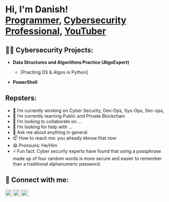 <h1>Hi, I'm Danish! <br/><a href="https://github.com/danishrepos">Programmer</a>, <a href="https://www.linkedin.com/in/dr-/">Cybersecurity Professional</a>, <a href="https://www.youtube.com/@MrD02">YouTuber</a></h1>

<h2>👨‍💻 Cybersecurity Projects:</h2>

- <b>Data Structures and Algorithms Practice (AlgoExpert)</b>
  - [Praciting DS & Algos in Python]
  
- <b>PowerShell</b>


<h2> Repsters:</h2>

- 🔭 I’m currently working on Cyber Security, Dev-Ops, Sys-Ops, Sec-ops, 
- 🌱 I’m currently learning Public and Private Blockchain
- 👯 I’m looking to collaborate on ...
- 🤔 I’m looking for help with ...
- 💬 Ask me about anything in general
- 📫 How to reach me: you already kknow that now
- 😄 Pronouns: He/Him
- ⚡ Fun fact: Cyber security experts have found that using a passphrase made up of four random words is more secure and easier to remember than a traditional alphanumeric password.

<h2> 🤳 Connect with me:</h2>

[<img align="left" alt="DanishRaza | YouTube" width="22px" src="https://cdn.jsdelivr.net/npm/simple-icons@v3/icons/youtube.svg" />][youtube]
[<img align="left" alt="DanishRaza | Twitter" width="22px" src="https://cdn.jsdelivr.net/npm/simple-icons@v3/icons/twitter.svg" />][twitter]
[<img align="left" alt="DanishRaza | LinkedIn" width="22px" src="https://cdn.jsdelivr.net/npm/simple-icons@v3/icons/linkedin.svg" />][linkedin]


[twitter]: https://twitter.com/imdanishreza
[youtube]: https://www.youtube.com/@MrD02
[linkedin]: https://linkedin.com/in/dr-
